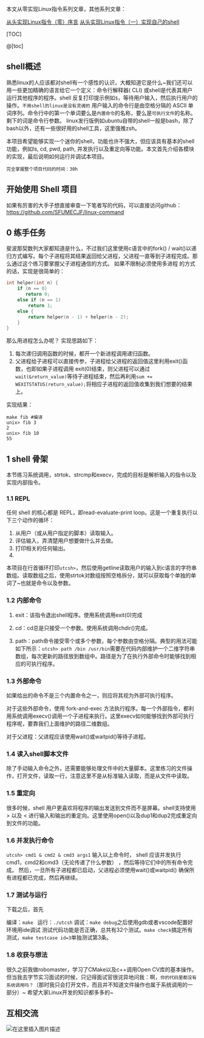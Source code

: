 本文从零实现Linux指令系列文章，其他系列文章：

[从头实现Linux指令（零）序言](https://blog.csdn.net/weixin_42089190/article/details/123168895)
[从头实现Linux指令（一）实现自己的shell](https://blog.csdn.net/weixin_42089190/article/details/123431703)

[TOC]





@[toc]


## shell概述
熟悉linux的人应该都对shell有一个感性的认识，大概知道它是什么~我们还可以用一些更加精确的语言给它一个定义：命令行解释器( CLI) 或shell是代表其用户运行其他程序的程序。shell 反复打印提示例如`$`，等待用户输入，然后执行用户的操作。`不用shell的linux是没有灵魂的`
用户输入的命令行是由空格分隔的 ASCII 单词序列。命令行中的第一个单词要么是`内置命令`的名称，要么是`可执行文件`的名称。剩下的词是命令行参数。
linux发行版例如ubuntu自带的shell一般是bash，除了bash以外，还有一些很好用的shell工具，这里强推zsh。

本项目希望能够实现一个迷你的shell，功能也许不强大，但应该具有基本的shell功能，例如ls, cd, pwd, path, 并发执行以及重定向等功能。本文首先介绍各模块的实现，最后说明如何运行并调试本项目。

`完全掌握整个项目代码的时间：30h`

## 开始使用 Shell 项目

如果有厉害的大手子想直接审查一下笔者写的代码，可以直接访问github：https://github.com/SFUMECJF/linux-command



## 0 练手任务

斐波那契数列大家都知道是什么，不过我们这里使用c语言中的fork() / wait()以递归方式编写。每个子进程将其结果返回给父进程，父进程一直等到子进程完成。那么通过这个练习要掌握父子进程通信的方式。
如果不限制必须使用多进程 的方式的话，实现是很简单的：
```c
int helper(int n) {
    if (n == 0)
       return 0;
    else if (n == 1)
        return 1;
    else {
        return helper(n - 1) + helper(n - 2);
    }
}
```
那么用进程怎么办呢？
实现思路如下：
1. 每次递归调用函数的时候，都开一个新进程调用递归函数。
2. 父进程给子进程可以直接传参，子进程给父进程的返回值这里利用exit()函数，也即如果子进程调用 exit(0)结束，则父进程可以通过`wait(&return_value)`等待子进程结束，然后再利用`sum += WEXITSTATUS(return_value);`将相应子进程的返回值收集到我们想要的结果上。


实现结果：
```shell
make fib #编译
unix> fib 3
2
unix> fib 10
55
```

## 1 shell 骨架
本节练习系统调用，strtok、strcmp和execv，完成的目标是解析输入的指令以及实现内部指令。

### 1.1 REPL
任何 shell 的核心都是 REPL，即read-evaluate-print loop。这是一个重复执行以下三个动作的循环：

1. 从用户（或从用户指定的脚本）读取输入。
2. 评估输入，弄清楚用户想要做什么并去做。
3. 打印相关的任何输出。
4. 
本项目在行首循环打印`utcsh>`，然后使用getline读取用户的输入到c语言的字符串数组。读取数组之后，使用strtok对数组按照空格拆分，就可以获取每个单独的单词了~也就是命令以及参数。

### 1.2 内部命令
1. exit：该指令退出shell程序。使用系统调用exit(0)完成

2. cd：cd总是只接受一个参数。使用系统调用chdir()完成。

3. path：path命令接受零个或多个参数，每个参数由空格分隔。典型的用法可能如下所示：`utcsh> path /bin /usr/bin`需要在代码内部维护一个二维字符串数组，每次更新的路径放到数组中。路径是为了在执行外部命令时能够找到相应的可执行程序。


### 1.3 外部命令

如果给出的命令不是三个内置命令之一，则应将其视为外部可执行程序。

对于这些外部命令，使用 fork-and-exec 方法执行程序。每一个外部指令，都利用系统调用execv()调用一个子进程来执行。这里execv如何能够找到外部可执行程序呢，要靠我们上面维护的路径二维数组。

对于父进程：父进程应该使用wait()或waitpid()等待子进程。

### 1.4 读入shell脚本文件
除了手动输入命令之外，还需要能够处理文件中的大量脚本。这里练习的文件操作，打开文件，读取一行，注意这里不是从标准输入读取，而是从文件中读取。

### 1.5 重定向
很多时候，shell 用户更喜欢将程序的输出发送到文件而不是屏幕。shell支持使用 > 以及 < 进行输入和输出的重定向。这里使用open()以及dup1和dup2完成重定向到文件的功能。



### 1.6 并发执行命令
`utcsh> cmd1 & cmd2 & cmd3 args1`
输入以上命令时， shell 应该并发执行cmd1，cmd2和cmd3（无论传递了什么参数） ，然后等待它们中的所有命令完成。
然后，一旦所有子进程都已启动，父进程必须使用wait()或waitpid() 确保所有进程都已完成，然后再继续。

### 1.7 测试与运行

下载之后，首先

  编译：`make `
  运行：`./utcsh`
  调试：`make debug`之后使用gdb或者vscode配置好环境用ide调试
  测试代码功能是否正确，总共有32个测试。`make check`搞定所有测试，`make testcase id=3`单独测试第3条。

### 1.8 收获与想法
很久之前我做robomaster，学习了CMake以及c++调用Open CV库的基本操作。但当我去字节实习面试的时候，只记得面试官很诧异地问我：啊，`你的代码里都没有系统调用吗？`（那时我只会打开文件，而且并不知道文件操作也属于系统调用的一部分）~
希望大家Linux开发的知识都多多的~

## 互相交流

![在这里插入图片描述](https://img-blog.csdnimg.cn/20200529103009878.gif#pic_center)